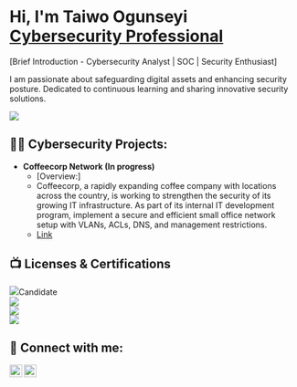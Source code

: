 <h1>Hi, I'm Taiwo Ogunseyi <br/> <a href="https://www.linkedin.com/in/taiwo-blessing-ogunseyi-8461b074/">Cybersecurity Professional</a> </h1>

[Brief Introduction - Cybersecurity Analyst | SOC | Security Enthusiast]

I am passionate about safeguarding digital assets and enhancing security posture. Dedicated to continuous learning and sharing innovative security solutions. 

<a href="https://www.linkedin.com/in/taiwo-blessing-ogunseyi-8461b074/"><img src="https://img.shields.io/badge/-LinkedIn-0072b1?&style=for-the-badge&logo=linkedin&logoColor=white" /></a>

<h2>👨‍💻 Cybersecurity Projects:</h2>

- <b>Coffeecorp Network (In progress)</b>
  - [Overview:]
  - Coffeecorp, a rapidly expanding coffee company with locations across the country, is working to strengthen the security of its growing IT infrastructure. As part of its internal IT development program, implement a secure and efficient small office network setup with VLANs, ACLs, DNS, and management restrictions.
  - <a href="https://github.com/Taiwo-Ogunseyi/Algorithms-Practice"> Link </a>


<h2>📺 Licenses & Certifications </h2>

<div>
<img src="https://img.shields.io/badge/-Security%2B-FF0000?&style=for-the-badge&logo=CompTIA&logoColor=white"/>Candidate
</div>
<div>
<a href="https://www.credly.com/badges/2b33e49f-75ad-47c7-b872-d73841ccba5c/print">
<img src="https://img.shields.io/badge/-Junior Cybersecurity Analyst-000080?&style=for-the-badge&logo=Cisco&logoColor=white" /></a>
</div>
<div>
<a href="https://www.credly.com/badges/1110380f-316f-4b55-9545-2fe157e5cd2e/print">
<img src="https://img.shields.io/badge/-Network Defense-006400?&style=for-the-badge&logo=Cisco&logoColor=white" /></a>
</div>
<div>
<a href="https://www.credly.com/badges/b43be33a-0ee4-4895-b3e1-c5f9dfbed5be/linked_in_profile">
<img src="https://img.shields.io/badge/-Cybersecurity Essential-007ACC?&style=for-the-badge&logo=Cisco&logoColor=white" /></a>
</div>

<h2> 🤳 Connect with me:</h2>


[<img align="left" alt="JoshMadakor | LinkedIn" width="22px" src="https://cdn.jsdelivr.net/npm/simple-icons@v3/icons/linkedin.svg" />][linkedin]
[<img align="left" alt="JoshMadakor | Instagram" width="22px" src="https://cdn.jsdelivr.net/npm/simple-icons@v3/icons/instagram.svg" />][instagram]


[instagram]: https://www.instagram.com/
[linkedin]: https://www.linkedin.com/in/taiwo-blessing-ogunseyi-8461b074/

<!--


Here are some ideas to get you started:

- 🔭 I’m currently working on ...
- 🌱 I’m currently learning ...
- 👯 I’m looking to collaborate on ...
- 🤔 I’m looking for help with ...
- 💬 Ask me about ...
- 📫 How to reach me: ...
- 😄 Pronouns: ...
- ⚡ Fun fact: ...
-->
